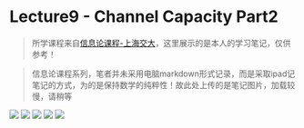# Lecture9 - Channel Capacity Part2
>所学课程来自[信息论课程-上海交大](https://www.bilibili.com/video/BV1kE411E7HX/?vd_source=8a3dd36862125e80dc439254ef65d959)，这里展示的是本人的学习笔记，仅供参考！

>信息论课程系列，笔者并未采用电脑markdown形式记录，而是采取ipad记笔记的方式，为的是保持数学的纯粹性！故此处上传的是笔记图片，加载较慢，请稍等

![](./pho/9-1.jpg)
![](./pho/9-2.jpg)
![](./pho/9-3.jpg)
![](./pho/9-4.jpg)
![](./pho/9-5.jpg)